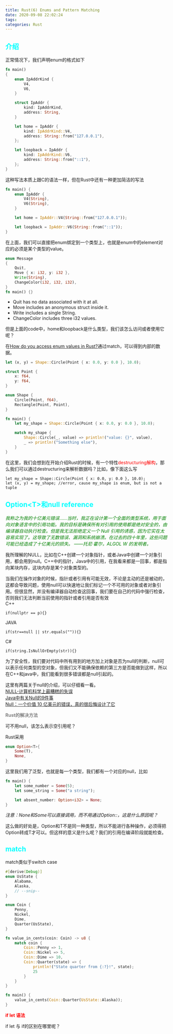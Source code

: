 ```yaml
---
title: Rust(6) Enums and Pattern Matching
date: 2020-09-08 22:02:24
tags:
categories: Rust
---
```


## __<font color=0xFFFFFF>介绍</font>__
正常情况下，我们声明enum的格式如下
```RUST
fn main() 
{
    enum IpAddrKind {
        V4,
        V6,
    }

    struct IpAddr {
        kind: IpAddrKind,
        address: String,
    }

    let home = IpAddr {
        kind: IpAddrKind::V4,
        address: String::from("127.0.0.1"),
    };

    let loopback = IpAddr {
        kind: IpAddrKind::V6,
        address: String::from("::1"),
    };
}
```
<!--more-->
这种写法本质上跟C的语法一样，但在Rust中还有一种更加简洁的写法
```RUST
fn main() {
    enum IpAddr {
        V4(String),
        V6(String),
    }

    let home = IpAddr::V4(String::from("127.0.0.1"));

    let loopback = IpAddr::V6(String::from("::1"));
}
```
在上面，我们可以直接把enum绑定到一个类型上，也就是enum中的element对应的必须是某个类型的value。  

```RUST
enum Message 
{
    Quit,
    Move { x: i32, y: i32 },
    Write(String),
    ChangeColor(i32, i32, i32),
}
fn main() {}

```
* Quit has no data associated with it at all.
* Move includes an anonymous struct inside it.
* Write includes a single String.
* ChangeColor includes three i32 values.


但是上面的code中，home和loopback是什么类型，我们该怎么访问或者使用它呢？  

在[How do you access enum values in Rust?](https://stackoverflow.com/questions/9109872/how-do-you-access-enum-values-in-rust)通过match，可以得到内部的数据。

```RUST
let (x, y) = Shape::Circle(Point { x: 0.0, y: 0.0 }, 10.0);

struct Point {
    x: f64,
    y: f64,
}

enum Shape {
    Circle(Point, f64),
    Rectangle(Point, Point),
}

fn main() {
    let my_shape = Shape::Circle(Point { x: 0.0, y: 0.0 }, 10.0);

    match my_shape {
        Shape::Circle(_, value) => println!("value: {}", value),
        _ => println!("Something else"),
    }
}
```

在这里，我们会想到在开始介绍Rust的时候，有一个特性<font color=red>destructuring解构</font>，那么我们可以通过destructuring来解析数据吗？比如，像下面这么写
```
let my_shape = Shape::Circle(Point { x: 0.0, y: 0.0 }, 10.0);
let (x, y) = my_shape; //error, cause my_shape is enum, but is not a tuple
```

## __<font color=0xFFFFFF>Option\<T>和null reference</font>__  


_<font color=green>
我称之为我的十亿美元错误……当时，我正在设计第一个全面的类型系统，用于面向对象语言中的引用功能。我的目标是确保所有对引用的使用都是绝对安全的，由编译器自动执行检查。但是我无法拒绝定义一个 Null 引用的诱惑，因为它实在太容易实现了。这导致了无数错误、漏洞和系统崩溃。在过去的四十年里，这些问题可能已经造成了十亿美元的损失。 ——托尼·霍尔，ALGOL W 的发明者。</font>_


我所理解的NULL，比如在C++创建一个对象指针，或者Java中创建一个对象引用，都会用到null。C++中的指针，Java中的引用，在我看来都是一回事，都是指向某块内存，这块内存是某个对象类型的。  

当我们在操作对象的时候，指针或者引用有可能无效，不论是主动的还是被动的，这都会导致问题，使用null可以快速地让我们标记一个不可用的对象或者对象引用。但很显然，并没有编译器自动检查这回事，我们要在自己的代码中强行检查，否则我们无法判断当前使用的指针或者引用是否有效  
C++   
```
if(nullptr == p){}
```
JAVA
```
if(str==null || str.equals("")){}
```
C#
```
if(string.IsNullOrEmpty(str)){}
```
为了安全性，我们要对代码中所有用到的地方加上对象是否为null的判断，null可以表示任何类型的空对象，但我们又不能确保依赖的第三方是否能做到这样，所以在C++和java中，我们能看到很多错误都是null引起的。  

这里有两篇关于null的介绍，可以仔细看一看。   
[NULL-计算机科学上最糟糕的失误](https://www.cnblogs.com/math/p/null.html)  
[Java中有关Null的9件事](https://blog.csdn.net/IT_ORACLE/article/details/54691671)  
[Null：一个价值 10 亿美元的错误，真的很后悔设计了它](https://zhuanlan.zhihu.com/p/157621373)  


__<font color=gray>Rust的解决方法</font>__

可不用null，该怎么表示空引用呢？  

Rust采用
```RUST
enum Option<T>{
    Some(T),
    None,
}
```
这里我们用了泛型，也就是每一个类型，我们都有一个对应的null，比如
```RUST
fn main() {
    let some_number = Some(5);
    let some_string = Some("a string");

    let absent_number: Option<i32> = None;
}
```
_注意：None和Some可以直接调用，而不用通过Option::，这是什么原因呢？_

这么做的好处是，Option<T>和T不是同一种类型，所以不能进行各种操作，必须得把Option<T>转成T才可以。但这样的意义是什么呢？我们的引用在编译阶段就能检查。  

## __<font color=0xFFFFFF>match</font>__  
match类似于switch case  

```RUST
#[derive(Debug)]
enum UsState {
    Alabama,
    Alaska,
    // --snip--
}

enum Coin {
    Penny,
    Nickel,
    Dime,
    Quarter(UsState),
}

fn value_in_cents(coin: Coin) -> u8 {
    match coin {
        Coin::Penny => 1,
        Coin::Nickel => 5,
        Coin::Dime => 10,
        Coin::Quarter(state) => {
            println!("State quarter from {:?}!", state);
            25
        }
    }
}

fn main() {
    value_in_cents(Coin::Quarter(UsState::Alaska));
}
```  

__<font color=red>if let 语法</font>__  

if let 与 if的区别在哪里呢？
